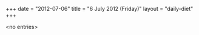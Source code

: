 +++
date = "2012-07-06"
title = "6 July 2012 (Friday)"
layout = "daily-diet"
+++

<p>&lt;no entries&gt;</p>